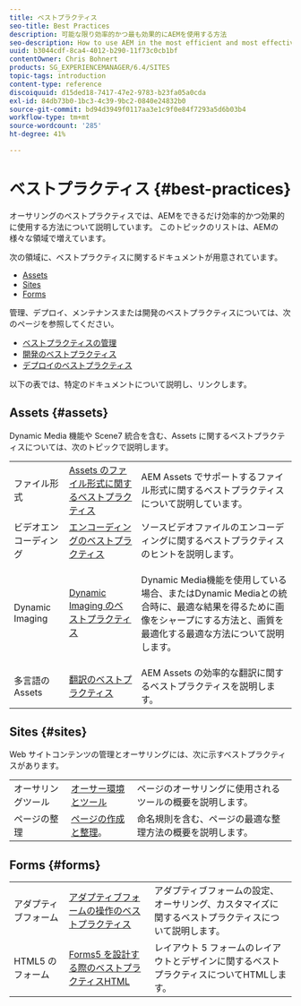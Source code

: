 ```yaml
---
title: ベストプラクティス
seo-title: Best Practices
description: 可能な限り効率的かつ最も効果的にAEMを使用する方法
seo-description: How to use AEM in the most efficient and most effective way possible
uuid: b3044cdf-8ca4-4012-b290-11f73c0cb1bf
contentOwner: Chris Bohnert
products: SG_EXPERIENCEMANAGER/6.4/SITES
topic-tags: introduction
content-type: reference
discoiquuid: d15ded18-7417-47e2-9783-b23fa05a0cda
exl-id: 84db73b0-1bc3-4c39-9bc2-0840e24832b0
source-git-commit: bd94d3949f0117aa3e1c9f0e84f7293a5d6b03b4
workflow-type: tm+mt
source-wordcount: '285'
ht-degree: 41%

---
```


# ベストプラクティス {#best-practices}

オーサリングのベストプラクティスでは、AEMをできるだけ効率的かつ効果的に使用する方法について説明しています。 このトピックのリストは、AEMの様々な領域で増えています。

次の領域に、ベストプラクティスに関するドキュメントが用意されています。

* [Assets](#assets)
* [Sites](#sites)
* [Forms](#forms)

管理、デプロイ、メンテナンスまたは開発のベストプラクティスについては、次のページを参照してください。

* [ベストプラクティスの管理](/help/sites-administering/administer-best-practices.md)
* [開発のベストプラクティス](/help/sites-developing/best-practices.md)
* [デプロイのベストプラクティス](/help/sites-deploying/best-practices.md)

以下の表では、特定のドキュメントについて説明し、リンクします。

## Assets {#assets}

Dynamic Media 機能や Scene7 統合を含む、Assets に関するベストプラクティスについては、次のトピックで説明します。

<table> 
 <tbody>
  <tr>
   <td>ファイル形式</td> 
   <td><a href="/help/assets/assets-file-format-best-practices.md">Assets のファイル形式に関するベストプラクティス</a></td> 
   <td>AEM Assets でサポートするファイル形式に関するベストプラクティスについて説明しています。</td> 
  </tr>
  <tr>
   <td>ビデオエンコーディング</td> 
   <td><a href="/help/assets/video.md#best-practices-for-encoding-videos">エンコーディングのベストプラクティス</a></td> 
   <td>ソースビデオファイルのエンコーディングに関するベストプラクティスのヒントを説明します。</td> 
  </tr>
  <tr>
   <td>Dynamic Imaging</td> 
   <td><a href="/help/assets/best-practices-for-optimizing-the-quality-of-your-images.md">Dynamic Imaging のベストプラクティス</a></td> 
   <td><p>Dynamic Media機能を使用している場合、またはDynamic Mediaとの統合時に、最適な結果を得るために画像をシャープにする方法と、画質を最適化する最適な方法について説明します。</p> </td> 
  </tr>
  <tr>
   <td>多言語の Assets</td> 
   <td><a href="/help/assets/best-practices-for-translating-assets-efficiently.md">翻訳のベストプラクティス</a></td> 
   <td>AEM Assets の効率的な翻訳に関するベストプラクティスを説明します。</td> 
  </tr>
 </tbody>
</table>

## Sites {#sites}

Web サイトコンテンツの管理とオーサリングには、次に示すベストプラクティスがあります。

|  |  |  |
|---|---|---|
| オーサリングツール | [オーサー環境とツール](/help/sites-authoring/author-environment-tools.md) | ページのオーサリングに使用されるツールの概要を説明します。 |
| ページの整理 | [ページの作成と整理](/help/sites-authoring/managing-pages.md)。 | 命名規則を含む、ページの最適な整理方法の概要を説明します。 |

## Forms {#forms}

|  |  |  |
|---|---|---|
| アダプティブフォーム | [アダプティブフォームの操作のベストプラクティス](/help/forms/using/adaptive-forms-best-practices.md) | アダプティブフォームの設定、オーサリング、カスタマイズに関するベストプラクティスについて説明します。 |
| HTML5 のフォーム | [Forms5 を設計する際のベストプラクティスHTML](/help/forms/using/best-practices-for-html5-forms.md) | レイアウト 5 フォームのレイアウトとデザインに関するベストプラクティスについてHTMLします。 |
